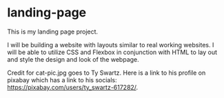 # landing-page
This is my landing page project.

I will be building a website with layouts similar to real working websites. I will be able to utilize CSS and Flexbox in conjunction with HTML to lay out and style the design and look of the webpage.

Credit for cat-pic.jpg goes to Ty Swartz. Here is a link to his profile on pixabay which has a link to his socials: https://pixabay.com/users/ty_swartz-617282/.